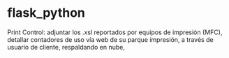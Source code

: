 # flask_python
Print Control: adjuntar los .xsl reportados por equipos de impresión (MFC), detallar contadores de uso vía web de su parque impresión, a través de usuario de cliente, respaldando en nube,
